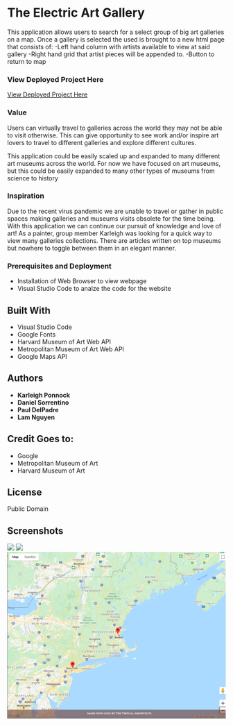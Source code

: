 # The Electric Art Gallery

This application allows users to search for a select group of big art galleries on a map.
Once a gallery is selected the used is brought to a new html page that consists of:
-Left hand column with artists available to view at said gallery
-Right hand grid that artist pieces will be appended to.
-Button to return to map

### View Deployed Project Here
[View Deployed Project Here](https://lamcnguyen89.github.io/Project-01--The-Electric-Art-Gallery/)

### Value
Users can virtually travel to galleries across the world they may not be able to visit otherwise. This can give opportunity to see work and/or inspire art lovers to travel to different galleries and explore different cultures.

This application could be easily scaled up and expanded to many different art museums across the world. For now we have focused on art museums, but this could be easily expanded to many other types of museums from science to history

### Inspiration

Due to the recent virus pandemic we are unable to travel or gather in public spaces making galleries and museums visits obsolete for the time being. With this application we can continue our pursuit of knowledge and love of art! As a painter, group member Karleigh was looking for a quick way to view many galleries collections. There are articles written on top museums but nowhere to toggle between them in an elegant manner.



### Prerequisites and Deployment

* Installation of Web Browser to view webpage
* Visual Studio Code to analze the code for the website


## Built With

* Visual Studio Code
* Google Fonts
* Harvard Museum of Art Web API
* Metropolitan Museum of Art Web API
* Google Maps API

## Authors

* **Karleigh Ponnock**
* **Daniel Sorrentino**
* **Paul DelPadre**
* **Lam Nguyen**

## Credit Goes to:

* Google
* Metropolitan Museum of Art
* Harvard Museum of Art

## License

Public Domain

## Screenshots

![](/assets/Screenshot_01.PNG)
![](/assets/Screenshot_02.PNG)
![](/assets/Screenshot_03.PNG)
